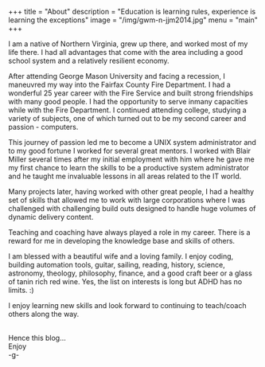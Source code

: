 +++
title = "About"
description = "Education is learning rules, experience is learning the exceptions"
image = "/img/gwm-n-jjm2014.jpg"
menu = "main"
+++

<p class="introduction">I am a native of Northern Virginia, grew up there, and worked most of my life there. I had all advantages that come with the area including a good school system and a relatively resilient economy.</p>

After attending George Mason University and facing a recession, I maneuvred my way into the Fairfax County Fire Department. I had a wonderful 25 year career with the Fire Service and built strong friendships with many good people. I had the opportunity to serve inmany capacities while with the Fire Department. I continued attending college, studying a variety of subjects, one of which turned out to be  my second career and passion - computers.

This journey of passion led me to become a UNIX system administrator and to my good fortune I worked for several great mentors. I worked with Blair Miller several times after my initial employment with him where he gave me my first chance to learn the skills to be a productive system administrator and he taught me invaluable lessons in all areas related to the IT world.

Many projects later, having worked with other great people, I had a healthy set  of skills that allowed me to work with large corporations where I was challenged with challenging build outs designed to handle huge volumes of dynamic delivery content.

Teaching and coaching have always played a role in my career.   There is a reward for me in developing the knowledge base and skills of others.

I am blessed with a beautiful wife and a loving family. I enjoy coding, building automation tools, guitar, sailing, reading, history, science, astronomy, theology, philosophy, finance, and a good craft beer or a glass of tanin rich red wine. Yes, the list on interests is long but ADHD has no limits. :)

I enjoy learning new skills and look forward to continuing to teach/coach others along the way. 

<br>
Hence this blog...
<br>
Enjoy
<br>
-g-
<br>
